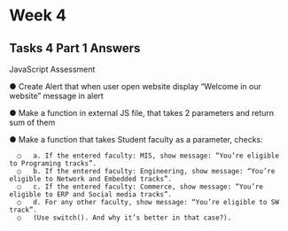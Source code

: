 # Week 4
##  Tasks 4 Part 1  Answers

JavaScript Assessment

●	Create Alert that when user open website display “Welcome in our website” message in alert

●	Make a function in external JS file, that takes 2 parameters and return sum of them

●	Make a function that takes Student faculty as a parameter, checks:
  ```
    ○	a. If the entered faculty: MIS, show message: “You’re eligible to Programing tracks”.
    ○	b. If the entered faculty: Engineering, show message: “You’re eligible to Network and Embedded tracks”.
    ○	c. If the entered faculty: Commerce, show message: “You’re eligible to ERP and Social media tracks”.
    ○	d. For any other faculty, show message: “You’re eligible to SW track”.
    ○	(Use switch(). And why it’s better in that case?).
  ```

